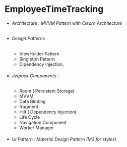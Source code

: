 # EmployeeTimeTracking

*  ###### Architecture : MVVM Pattern with Clearn Architecture
*  ###### Design Patterns
    * ViewHolder Pattern
    * Singleton Pattern
    * Dipendency Injection, 
*  ###### Jetpack Components : 
    * Room ( Persistent Storage)
    * MVVM
    * Data Binding
    * fragment
    * Hilt ( Dependency Injection)
    * Life Cycle
    * Navigation Component
    * Worker Manager 
* ###### UI Pattern : Material Design Pattern (M3 for styles)
